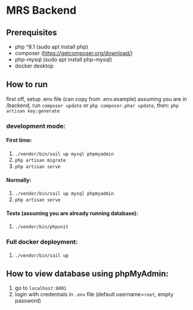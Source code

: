 # MRS Backend


## Prerequisites
- php ^8.1 (sudo apt install php)
- composer   (https://getcomposer.org/download/)
- php-mysql (sudo apt install php-mysql)
- docker desktop

## How to run
first off, setup .env file (can copy from .env.example)
assuming you are in /backend, run 
    `composer update`
or
    `php composer.phar update`,
then: `php artisan key:generate`

### development mode:

#### First time:
1. `./vendor/bin/sail up mysql phpmyadmin`
2. `php artisan migrate`
3. `php artisan serve`

#### Normally:
1. `./vendor/bin/sail up mysql phpmyadmin`
2. `php artisan serve`

#### Tests (assuming you are already running database):
1. `./vendor/bin/phpunit`

### Full docker deployment:
1. `./vendor/bin/sail up`

## How to view database using phpMyAdmin:
1. go to `localhost:8001`
2. login with credentials in `.env` file (default username=`root`, empty password)
    